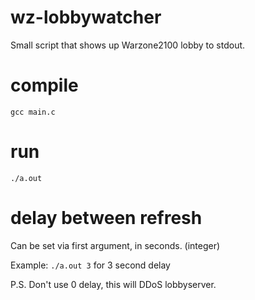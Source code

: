 # wz-lobbywatcher
Small script that shows up Warzone2100 lobby to stdout.

# compile
`gcc main.c`

# run
`./a.out`

# delay between refresh
Can be set via first argument, in seconds. (integer)

Example: `./a.out 3` for 3 second delay

P.S. Don't use 0 delay, this will DDoS lobbyserver.
